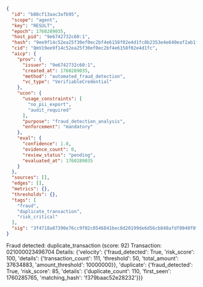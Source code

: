 ```json
{
  "id": "b08cf13aac3afb95",
  "scope": "agent",
  "key": "RESULT",
  "epoch": 1760289035,
  "host_pid": "9e6742732c60:1",
  "hash": "9ee9f14c52ea25f30ef0ec2bf4e6158f02e4d1fc8b2353e4e640eaf2ab1fa1c3",
  "cid": "QmV19ee9f14c52ea25f30ef0ec2bf4e6158f02e4d1fc",
  "aicp": {
    "prov": {
      "issuer": "9e6742732c60:1",
      "created_at": 1760289035,
      "method": "automated_fraud_detection",
      "vc_type": "VerifiableCredential"
    },
    "ucon": {
      "usage_constraints": [
        "no_pii_export",
        "audit_required"
      ],
      "purpose": "fraud_detection_analysis",
      "enforcement": "mandatory"
    },
    "eval": {
      "confidence": 1.0,
      "evidence_count": 0,
      "review_status": "pending",
      "evaluated_at": 1760289035
    }
  },
  "sources": [],
  "edges": [],
  "metrics": {},
  "thresholds": {},
  "tags": [
    "fraud",
    "duplicate_transaction",
    "risk_critical"
  ],
  "sig": "3f4718a87390e76cc9f02c0546841bec8d20199de6d56cb848afdf0040f0f268"
}
```

Fraud detected: duplicate_transaction (score: 92)
Transaction: 021000023496704
Details: {'velocity': {'fraud_detected': True, 'risk_score': 100, 'details': {'transaction_count': 111, 'threshold': 50, 'total_amount': 37634883, 'amount_threshold': 10000000}}, 'duplicate': {'fraud_detected': True, 'risk_score': 85, 'details': {'duplicate_count': 110, 'first_seen': 1760285765, 'matching_hash': 'f379baac52e28232'}}}
